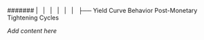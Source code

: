 ####### |   |   |   |   |   |   ├── Yield Curve Behavior Post-Monetary Tightening Cycles

*Add content here*